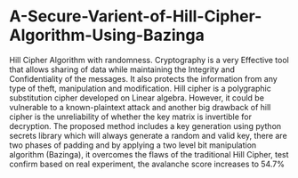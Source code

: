# A-Secure-Varient-of-Hill-Cipher-Algorithm-Using-Bazinga
Hill Cipher Algorithm with randomness. 
Cryptography is a very Effective tool that allows sharing of data while maintaining the Integrity and Confidentiality of the messages. It also protects the information from any type of theft, manipulation and modification. Hill cipher is a polygraphic substitution cipher developed on Linear algebra. However, it could be vulnerable  to a known-plaintext attack and another big drawback of hill cipher is the unreliability of whether the key matrix is invertible for decryption. The proposed method includes a key generation using python secrets library which will always generate a random and valid key, there are two phases of padding and by applying a two level bit manipulation algorithm (Bazinga), it overcomes the flaws of the traditional Hill Cipher, test confirm based on real experiment, the avalanche score increases to 54.7%
